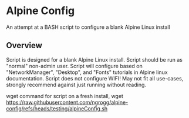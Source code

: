 # Alpine Config
An attempt at a BASH script to configure a blank Alpine Linux install

## Overview
Script is designed for a blank Alpine Linux install. Script should be run as "normal" non-admin user.
Script will configure based on "NetworkManager", "Desktop", and "Fonts" tutorials in Alpine linux documentation. Script does not configure WIFI!
May not fit all use-cases, strongly recommend against just running without reading.

wget command for script on a fresh install,
wget https://raw.githubusercontent.com/ngrogg/alpine-config/refs/heads/testing/alpineConfig.sh
